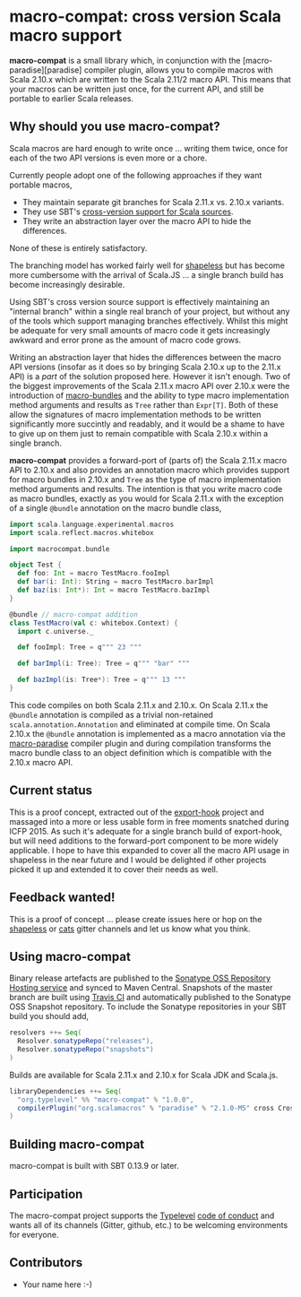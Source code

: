 # macro-compat: cross version Scala macro support

**macro-compat** is a small library which, in conjunction with the [macro-paradise][paradise] compiler plugin, allows
you to compile macros with Scala 2.10.x which are written to the Scala 2.11/2 macro API. This means that your macros
can be written just once, for the current API, and still be portable to earlier Scala releases.

## Why should you use macro-compat?

Scala macros are hard enough to write once ... writing them twice, once for each of the two API versions is even more
or a chore.

Currently people adopt one of the following approaches if they want portable macros,

+ They maintain separate git branches for Scala 2.11.x vs. 2.10.x variants.
+ They use SBT's [cross-version support for Scala sources][sbt-cross].
+ They write an abstraction layer over the macro API to hide the differences.

None of these is entirely satisfactory.

The branching model has worked fairly well for [shapeless][shapeless] but has become more cumbersome with the arrival
of Scala.JS ... a single branch build has become increasingly desirable.

Using SBT's cross version source support is effectively maintaining an "internal branch" within a single real branch
of your project, but without any of the tools which support managing branches effectively. Whilst this might be
adequate for very small amounts of macro code it gets increasingly awkward and error prone as the amount of macro code
grows.

Writing an abstraction layer that hides the differences between the macro API versions (insofar as it does so by
bringing Scala 2.10.x up to the 2.11.x API) is a _part_ of the solution proposed here. However it isn't enough. Two of
the biggest improvements of the Scala 2.11.x macro API over 2.10.x were the introduction of
[macro-bundles][macro-bundles] and the ability to type macro implementation method arguments and results as `Tree`
rather than `Expr[T]`. Both of these allow the signatures of macro implementation methods to be written significantly
more succintly and readably, and it would be a shame to have to give up on them just to remain compatible with Scala
2.10.x within a single branch.

**macro-compat** provides a forward-port of (parts of) the Scala 2.11.x macro API to 2.10.x and also provides an
annotation macro which provides support for macro bundles in 2.10.x and `Tree` as the type of macro implementation
method arguments and results. The intention is that you write macro code as macro bundles, exactly as you would for
Scala 2.11.x with the exception of a single `@bundle` annotation on the macro bundle class,

```scala
import scala.language.experimental.macros
import scala.reflect.macros.whitebox

import macrocompat.bundle

object Test {
  def foo: Int = macro TestMacro.fooImpl
  def bar(i: Int): String = macro TestMacro.barImpl
  def baz(is: Int*): Int = macro TestMacro.bazImpl
}

@bundle // macro-compat addition
class TestMacro(val c: whitebox.Context) {
  import c.universe._

  def fooImpl: Tree = q""" 23 """

  def barImpl(i: Tree): Tree = q""" "bar" """

  def bazImpl(is: Tree*): Tree = q""" 13 """
}
```

This code compiles on both Scala 2.11.x and 2.10.x. On Scala 2.11.x the `@bundle` annotation is compiled as a trivial
non-retained `scala.annotation.Annotation` and eliminated at compile time. On Scala 2.10.x the `@bundle` annotation is
implemented as a macro annotation via the [macro-paradise][macro-paradise] compiler plugin and during compilation
transforms the macro bundle class to an object definition which is compatible with the 2.10.x macro API.

## Current status

This is a proof concept, extracted out of the [export-hook][export-hook] project and massaged into a more or less
usable form in free moments snatched during ICFP 2015. As such it's adequate for a single branch build of export-hook,
but will need additions to the forward-port component to be more widely applicable. I hope to have this expanded to
cover all the macro API usage in shapeless in the near future and I would be delighted if other projects picked it up
and extended it to cover their needs as well.

## Feedback wanted!

This is a proof of concept ... please create issues here or hop on the [shapeless][shapeless-gitter] or
[cats][cats-gitter] gitter channels and let us know what you think.

## Using macro-compat

Binary release artefacts are published to the [Sonatype OSS Repository Hosting service][sonatype] and synced to Maven
Central. Snapshots of the master branch are built using [Travis CI][ci] and automatically published to the Sonatype
OSS Snapshot repository. To include the Sonatype repositories in your SBT build you should add,

```scala
resolvers ++= Seq(
  Resolver.sonatypeRepo("releases"),
  Resolver.sonatypeRepo("snapshots")
)
```

Builds are available for Scala 2.11.x and 2.10.x for Scala JDK and Scala.js.

```scala
libraryDependencies ++= Seq(
  "org.typelevel" %% "macro-compat" % "1.0.0",
  compilerPlugin("org.scalamacros" % "paradise" % "2.1.0-M5" cross CrossVersion.full)
)
```

## Building macro-compat

macro-compat is built with SBT 0.13.9 or later.

## Participation

The macro-compat project supports the [Typelevel][typelevel] [code of conduct][codeofconduct] and wants all of its
channels (Gitter, github, etc.) to be welcoming environments for everyone.

## Contributors

+ Your name here :-)

[macro-paradise]: http://docs.scala-lang.org/overviews/macros/paradise.html
[sbt-cross]: http://www.scala-sbt.org/0.13/docs/sbt-0.13-Tech-Previews.html#Cross-version+support+for+Scala+sources
[shapeless]: https://github.com/milessabin/shapeless
[macro-bundles]: http://docs.scala-lang.org/overviews/macros/bundles.html
[export-hook]: https://github.com/milessabin/export-hook
[shapeless-gitter]: https://gitter.im/milessabin/shapeless
[cats-gitter]: https://gitter.im/non/cats
[typelevel]: http://typelevel.org/
[codeofconduct]: http://typelevel.org/conduct.html
[sonatype]: https://oss.sonatype.org/index.html#nexus-search;quick~macro-compat
[ci]: https://travis-ci.org/milessabin/macro-compat
